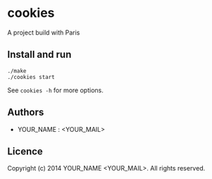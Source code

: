 # cookies

A project build with Paris

## Install and run

```
./make
./cookies start
```

See `cookies -h` for more options.

## Authors

* YOUR_NAME : <YOUR_MAIL>

## Licence

Copyright (c) 2014 YOUR_NAME <YOUR_MAIL>.  All rights reserved.
